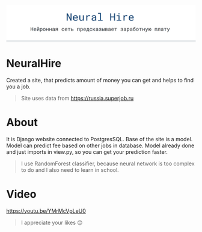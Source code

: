 ![alt text](https://github.com/Nursmen/NeuralHire/blob/main/Screenshot%20(24).png)

# NeuralHire
Created a site, that predicts amount of money you can get and helps to find you a job.
> Site uses data from https://russia.superjob.ru

# About

It is Django website connected to PostgresSQL. Base of the site is a model. Model can predict fee based on other jobs in database. 
Model already done and just imports in view.py, so you can get your prediction faster. 

> I use RandomForest classifier, because neural network is too complex to do and I also need to learn in school.

# Video
https://youtu.be/YMrMcVpLeU0
> I appreciate your likes 😊
